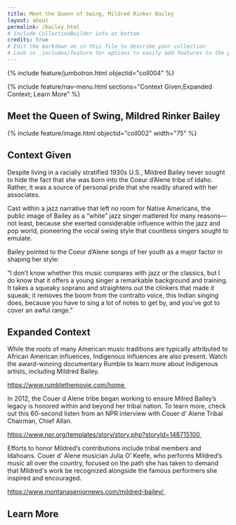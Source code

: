 ```yaml
---
title: Meet the Queen of Swing, Mildred Rinker Bailey
layout: about
permalink: /bailey.html
# include CollectionBuilder info at bottom
credits: true
# Edit the markdown on in this file to describe your collection
# Look in _includes/feature for options to easily add features to the page
---
```


{% include feature/jumbotron.html objectid="coll004" %}

{% include feature/nav-menu.html sections="Context Given;Expanded Context; Learn More" %}

## Meet the Queen of Swing, Mildred Rinker Bailey 

{% include feature/image.html objectid="coll002" width="75" %}

## Context Given
Despite living in a racially stratified 1930s U.S., Mildred Bailey never sought to hide the fact that she was born into the Coeur d’Alene tribe of Idaho. Rather, it was a source of personal pride that she readily shared with her associates.

Cast within a jazz narrative that left no room for Native Americans, the public image of Bailey as a “white” jazz singer mattered for many reasons—not least, because she exerted considerable influence within the jazz and pop world, pioneering the vocal swing style that countless singers sought to emulate.

Bailey pointed to the Coeur d’Alene songs of her youth as a major factor in shaping her style:

“I don’t know whether this music compares with jazz or the classics, but I do know that it offers a young singer a remarkable background and training. It takes a squeaky soprano and straightens out the clinkers that made it squeak; it removes the boom from the contralto voice, this Indian singing does, because you have to sing a lot of notes to get by, and you’ve got to cover an awful range.”

## Expanded Context

While the roots of many American music traditions are typically attributed to African American influences, Indigenous influences are also present. Watch the award-winning documentary Rumble to learn more about Indigenous artists, including Mildred Bailey.  

https://www.rumblethemovie.com/home 

In 2012, the Couer d Alene tribe began working to ensure Milred Bailey’s legacy is honored within and beyond her tribal nation. To learn more, check out this 60-second listen from an NPR interview with Couer d’ Alene Tribal Chairman, Chief Allan. 	 

https://www.npr.org/templates/story/story.php?storyId=148715100 

Efforts to honor Mildred’s contributions include tribal members and Idahoans. Couer d’ Alene musician Julia O’ Keefe, who performs Mildred’s music all over the country, focused on the path she has taken to demand that Mildred's work be recognized alongside the famous performers she inspired and encouraged.  

https://www.montanaseniornews.com/mildred-bailey/ 

## Learn More
